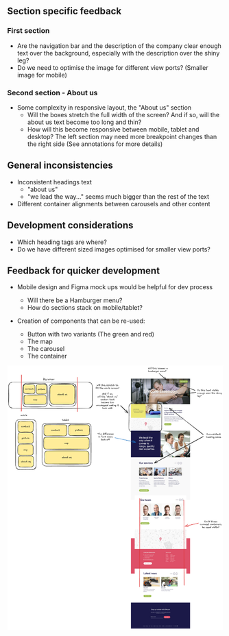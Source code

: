 ## Section specific feedback

### First section

- Are the navigation bar and the description of the company clear enough text over the background, especially with the description over the shiny leg?
- Do we need to optimise the image for different view ports? (Smaller image for mobile)

### Second section - About us

- Some complexity in responsive layout, the "About us" section
  - Will the boxes stretch the full width of the screen? And if so, will the about us text become too long and thin?
  - How will this become responsive between mobile, tablet and desktop? The left section may need more breakpoint changes than the right side
    (See annotations for more details)

## General inconsistencies

- Inconsistent headings text
  - "about us"
  - "we lead the way..." seems much bigger than the rest of the text
- Different container alignments between carousels and other content

## Development considerations

- Which heading tags are where?
- Do we have different sized images optimised for smaller view ports?

## Feedback for quicker development

- Mobile design and Figma mock ups would be helpful for dev process
  - Will there be a Hamburger menu?
  - How do sections stack on mobile/tablet?
- Creation of components that can be re-used:

  - Button with two variants (The green and red)
  - The map
  - The carousel
  - The container

![alt text](annotated.png)
